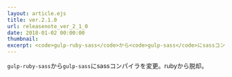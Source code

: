 ```yaml
---
layout: article.ejs
title: ver.2.1.0
url: releasenote_ver_2_1_0
date: 2018-01-02 00:00:00
thumbnail: 
excerpt: <code>gulp-ruby-sass</code>から<code>gulp-sass</code>にsassコンパイラを変更。rubyから脱却
---
```


`gulp-ruby-sass`から`gulp-sass`にsassコンパイラを変更。rubyから脱却。

